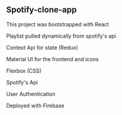 ## Spotify-clone-app

This project was bootstrapped with React

Playlist pulled dynamically from spotify's api

Context Api for state (Redux)

Material UI for the frontend and icons

Flexbox (CSS)

Spotify's Api

User Authentication

Deployed with Firebase

